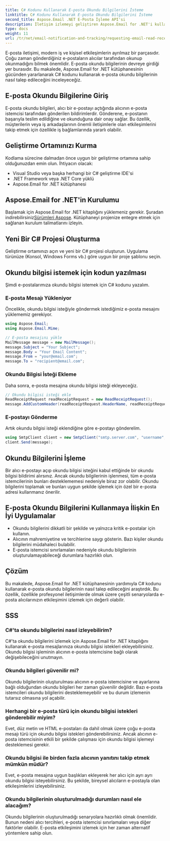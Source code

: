 ```yaml
---
title: C# Kodunu Kullanarak E-posta Okundu Bilgilerini İsteme
linktitle: C# Kodunu Kullanarak E-posta Okundu Bilgilerini İsteme
second_title: Aspose.Email .NET E-Posta İşleme API'si
description: İletişim izlemeyi geliştiren Aspose.Email for .NET'i kullanarak e-posta okundu bilgilerini istemek için C# kodunu nasıl kullanacağınızı öğrenin.
type: docs
weight: 11
url: /tr/net/email-notification-and-tracking/requesting-email-read-receipts-using-csharp-code/
---
```


E-posta iletişimi, modern iş ve kişisel etkileşimlerin ayrılmaz bir parçasıdır. Çoğu zaman gönderdiğiniz e-postaların alıcılar tarafından okunup okunmadığını bilmek önemlidir. E-posta okundu bilgilerinin devreye girdiği yer burasıdır. Bu makalede, Aspose.Email for .NET kütüphanesinin gücünden yararlanarak C# kodunu kullanarak e-posta okundu bilgilerinin nasıl talep edileceğini inceleyeceğiz.

## E-posta Okundu Bilgilerine Giriş

E-posta okundu bilgileri, alıcı bir e-postayı açtığında alıcının e-posta istemcisi tarafından gönderilen bildirimlerdir. Gönderene, e-postanın başarıyla teslim edildiğine ve okunduğuna dair onay sağlar. Bu özellik, müşterilerin veya iş arkadaşlarının önemli iletişimlerle olan etkileşimlerini takip etmek için özellikle iş bağlamlarında yararlı olabilir.

## Geliştirme Ortamınızı Kurma

Kodlama sürecine dalmadan önce uygun bir geliştirme ortamına sahip olduğunuzdan emin olun. İhtiyacın olacak:

- Visual Studio veya başka herhangi bir C# geliştirme IDE'si
- .NET Framework veya .NET Core yüklü
- Aspose.Email for .NET kütüphanesi

## Aspose.Email for .NET'in Kurulumu

 Başlamak için Aspose.Email for .NET kitaplığını yüklemeniz gerekir. Şuradan indirebilirsiniz[Sürümleri Aspose](https://releases.aspose.com/email/net/). Kütüphaneyi projenize entegre etmek için sağlanan kurulum talimatlarını izleyin.

## Yeni Bir C# Projesi Oluşturma

Geliştirme ortamınızı açın ve yeni bir C# projesi oluşturun. Uygulama türünüze (Konsol, Windows Forms vb.) göre uygun bir proje şablonu seçin.

## Okundu bilgisi istemek için kodun yazılması

Şimdi e-postalarımıza okundu bilgisi istemek için C# kodunu yazalım.

### E-posta Mesajı Yükleniyor

Öncelikle, okundu bilgisi isteğiyle göndermek istediğimiz e-posta mesajını yüklememiz gerekiyor.

```csharp
using Aspose.Email;
using Aspose.Email.Mime;

// E-posta mesajını yükle
MailMessage message = new MailMessage();
message.Subject = "Your Subject";
message.Body = "Your Email Content";
message.From = "your@email.com";
message.To = "recipient@email.com";
```

### Okundu Bilgisi İsteği Ekleme

Daha sonra, e-posta mesajına okundu bilgisi isteği ekleyeceğiz.

```csharp
// Okundu bilgisi isteği ekle
ReadReceiptRequest readReceiptRequest = new ReadReceiptRequest();
message.AddCustomHeader(readReceiptRequest.HeaderName, readReceiptRequest.HeaderValue);
```

### E-postayı Gönderme

Artık okundu bilgisi isteği eklendiğine göre e-postayı gönderelim.

```csharp
using SmtpClient client = new SmtpClient("smtp.server.com", "username", "password");
client.Send(message);
```

## Okundu Bilgilerini İşleme

Bir alıcı e-postayı açıp okundu bilgisi isteğini kabul ettiğinde bir okundu bilgisi bildirimi alırsınız. Ancak okundu bilgilerinin işlenmesi, tüm e-posta istemcilerinin bunları desteklememesi nedeniyle biraz zor olabilir. Okundu bilgilerini toplamak ve bunları uygun şekilde işlemek için özel bir e-posta adresi kullanmanız önerilir.

## E-posta Okundu Bilgilerini Kullanmaya İlişkin En İyi Uygulamalar

- Okundu bilgilerini dikkatli bir şekilde ve yalnızca kritik e-postalar için kullanın.
- Alıcının mahremiyetine ve tercihlerine saygı gösterin. Bazı kişiler okundu bilgilerini müdahaleci bulabilir.
- E-posta istemcisi sınırlamaları nedeniyle okundu bilgilerinin oluşturulamayabileceği durumlara hazırlıklı olun.

## Çözüm

Bu makalede, Aspose.Email for .NET kütüphanesinin yardımıyla C# kodunu kullanarak e-posta okundu bilgilerinin nasıl talep edileceğini araştırdık. Bu özellik, özellikle profesyonel iletişimlerde olmak üzere çeşitli senaryolarda e-posta alıcılarınızın etkileşimini izlemek için değerli olabilir.

## SSS

### C#'ta okundu bilgilerini nasıl izleyebilirim?

C#'ta okundu bilgilerini izlemek için Aspose.Email for .NET kitaplığını kullanarak e-posta mesajlarınıza okundu bilgisi istekleri ekleyebilirsiniz. Okundu bilgisi işleminin alıcının e-posta istemcisine bağlı olarak değişebileceğini unutmayın.

### Okundu bilgileri güvenilir mi?

Okundu bilgilerinin oluşturulması alıcının e-posta istemcisine ve ayarlarına bağlı olduğundan okundu bilgileri her zaman güvenilir değildir. Bazı e-posta istemcileri okundu bilgilerini desteklemeyebilir ve bu durum izlemenin tutarsız olmasına yol açabilir.

### Herhangi bir e-posta türü için okundu bilgisi istekleri gönderebilir miyim?

Evet, düz metin ve HTML e-postaları da dahil olmak üzere çoğu e-posta mesajı türü için okundu bilgisi istekleri gönderebilirsiniz. Ancak alıcının e-posta istemcisinin etkili bir şekilde çalışması için okundu bilgisi işlemeyi desteklemesi gerekir.

### Okundu bilgisi ile birden fazla alıcının yanıtını takip etmek mümkün müdür?

Evet, e-posta mesajına uygun başlıkları ekleyerek her alıcı için ayrı ayrı okundu bilgisi isteyebilirsiniz. Bu şekilde, bireysel alıcıların e-postayla olan etkileşimlerini izleyebilirsiniz.

### Okundu bilgilerinin oluşturulmadığı durumları nasıl ele alacağım?

Okundu bilgilerinin oluşturulmadığı senaryolara hazırlıklı olmak önemlidir. Bunun nedeni alıcı tercihleri, e-posta istemcisi sınırlamaları veya diğer faktörler olabilir. E-posta etkileşimini izlemek için her zaman alternatif yöntemlere sahip olun.